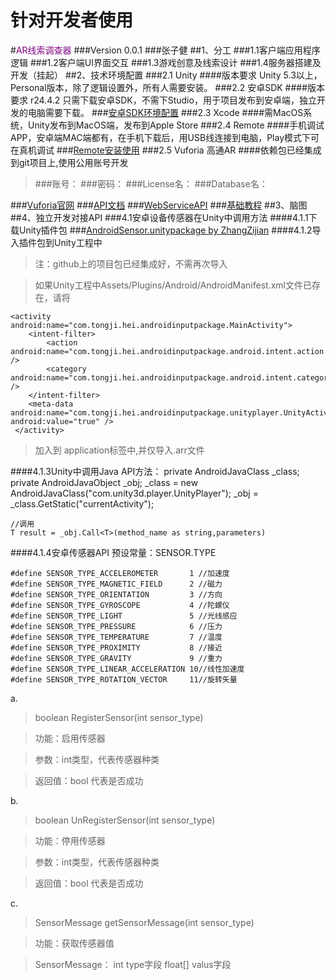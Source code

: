 # 针对开发者使用
#<font color = PURPLE>AR线索调查器</font>
###Version 0.0.1
###张子健
##1、分工
###1.1客户端应用程序逻辑
###1.2客户端UI界面交互
###1.3游戏创意及线索设计
###1.4服务器搭建及开发（挂起）
##2、技术环境配置
###2.1 Unity
####版本要求 Unity 5.3以上，Personal版本，除了逻辑设置外，所有人需要安装。
###2.2 安卓SDK
####版本要求 r24.4.2 只需下载安卓SDK，不需下Studio，用于项目发布到安卓端，独立开发的电脑需要下载。
###[安卓SDK环境配置](#AndroidSDKInstall)
###2.3 Xcode
####需MacOS系统，Unity发布到MacOS端，发布到Apple Store
###2.4 Remote
####手机调试APP，安卓端MAC端都有，在手机下载后，用USB线连接到电脑，Play模式下可在真机调试
###[Remote安装使用](#RemoteInstall)
###2.5 Vuforia 高通AR
####依赖包已经集成到git项目上,使用公用账号开发
>###账号：
>###密码：
>###License名：
>###Database名：

###[Vuforia官网](https://developer.vuforia.com/)
###[API文档](https://library.vuforia.com/reference/api/unity/index.html)
###[WebServiceAPI](https://library.vuforia.com/articles/Training/Using-the-VWS-API)
###[基础教程](https://library.vuforia.com/getting-started)
##3、脑图
##4、独立开发对接API
###4.1安卓设备传感器在Unity中调用方法
####4.1.1下载Unity插件包
###[AndroidSensor.unitypackage by ZhangZijian]()
####4.1.2导入插件包到Unity工程中
> 注：github上的项目包已经集成好，不需再次导入

> 如果Unity工程中Assets/Plugins/Android/AndroidManifest.xml文件已存在，请将

	<activity android:name="com.tongji.hei.androidinputpackage.MainActivity">
   		<intent-filter>
   			<action android:name="com.tongji.hei.androidinputpackage.android.intent.action.MAIN" />
   			<category android:name="com.tongji.hei.androidinputpackage.android.intent.category.LAUNCHER" />
		</intent-filter>
   		<meta-data android:name="com.tongji.hei.androidinputpackage.unityplayer.UnityActivity" android:value="true" />
  	 </activity>

> 	加入到 application标签中,并仅导入.arr文件

####4.1.3Unity中调用Java API方法：
	private AndroidJavaClass _class;
    private AndroidJavaObject _obj;
	_class = new AndroidJavaClass("com.unity3d.player.UnityPlayer");
	_obj = _class.GetStatic<AndroidJavaObject>("currentActivity");
	
	//调用
	T result = _obj.Call<T>(method_name as string,parameters)
####4.1.4安卓传感器API
预设常量：SENSOR.TYPE

	#define SENSOR_TYPE_ACCELEROMETER       1 //加速度
	#define SENSOR_TYPE_MAGNETIC_FIELD      2 //磁力
	#define SENSOR_TYPE_ORIENTATION         3 //方向
	#define SENSOR_TYPE_GYROSCOPE           4 //陀螺仪
	#define SENSOR_TYPE_LIGHT               5 //光线感应
	#define SENSOR_TYPE_PRESSURE            6 //压力
	#define SENSOR_TYPE_TEMPERATURE         7 //温度 
	#define SENSOR_TYPE_PROXIMITY           8 //接近
	#define SENSOR_TYPE_GRAVITY             9 //重力
	#define SENSOR_TYPE_LINEAR_ACCELERATION 10//线性加速度
	#define SENSOR_TYPE_ROTATION_VECTOR     11//旋转矢量

a.   
>boolean RegisterSensor(int sensor_type)

>功能：启用传感器

>参数：int类型，代表传感器种类

>返回值：bool 代表是否成功

b.
>boolean UnRegisterSensor(int sensor_type)

>功能：停用传感器

>参数：int类型，代表传感器种类

>返回值：bool 代表是否成功
	
c.
>SensorMessage getSensorMessage(int sensor_type)

>功能：获取传感器值

>SensorMessage： int type字段 float[] valus字段
